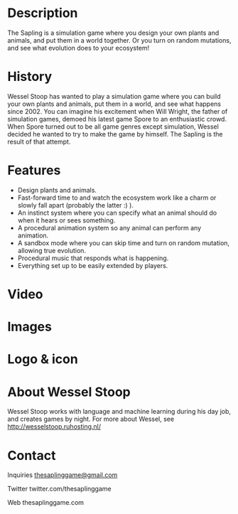 Description
===========
The Sapling is a simulation game where you design your own plants and animals, and put them in a world together. Or you turn on random mutations, and see what evolution does to your ecosystem!

History
=======
Wessel Stoop has wanted to play a simulation game where you can build your own plants and animals, put them in a world, and see what happens since 2002. You can imagine his excitement when Will Wright, the father of simulation games, demoed his latest game Spore to an enthusiastic crowd. When Spore turned out to be all game genres except simulation, Wessel decided he wanted to try to make the game by himself. The Sapling is the result of that attempt.

Features
========
* Design plants and animals.
* Fast-forward time to and watch the ecosystem work like a charm or slowly fall apart (probably the latter :) ).
* An instinct system where you can specify what an animal should do when it hears or sees something.
* A procedural animation system so any animal can perform any animation.
* A sandbox mode where you can skip time and turn on random mutation, allowing true evolution.
* Procedural music that responds what is happening.
* Everything set up to be easily extended by players.

Video
=====

Images
======

Logo & icon
===========

About Wessel Stoop
==================
Wessel Stoop works with language and machine learning during his day job, and creates games by night. For more about Wessel, see http://wesselstoop.ruhosting.nl/

Contact
=======
Inquiries
thesaplinggame@gmail.com

Twitter
twitter.com/thesaplinggame

Web
thesaplinggame.com
